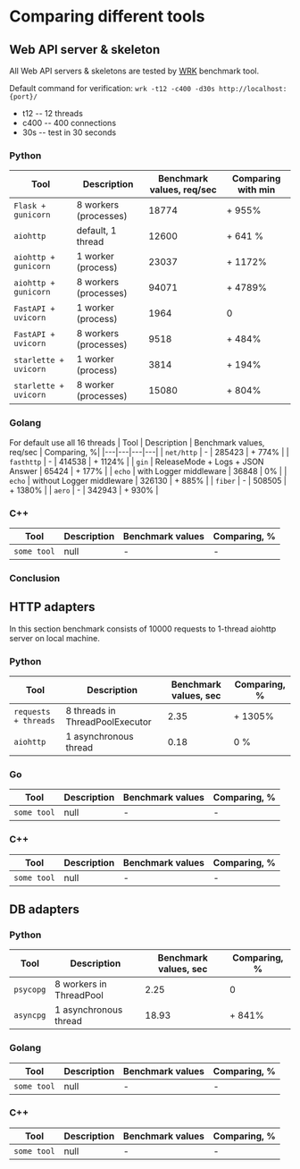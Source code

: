 # Comparing different tools

## Web API server & skeleton

All Web API servers & skeletons are tested by [WRK](https://github.com/wg/wrk) benchmark tool.

Default command for verification:
`wrk -t12 -c400 -d30s http://localhost:{port}/`
* t12 -- 12 threads
* c400 -- 400 connections
* 30s -- test in 30 seconds

### Python
| Tool | Description | Benchmark values, req/sec | Comparing with min|
|---|---|---|---|
| `Flask + gunicorn` | 8 workers (processes) | 18774 | + 955% |
| `aiohttp` | default, 1 thread | 12600 | + 641 % |
| `aiohttp + gunicorn` | 1 worker (process) | 23037 | + 1172% |
| `aiohttp + gunicorn` | 8 workers (processes) | 94071 | + 4789% |
| `FastAPI + uvicorn` | 1 worker (process) | 1964 | 0 |
| `FastAPI + uvicorn` | 8 workers (processes) | 9518 | + 484% |
| `starlette + uvicorn` | 1 worker (process) | 3814 | + 194% |
| `starlette + uvicorn` | 8 worker (processes) | 15080 | + 804% |



### Golang
For default use all 16 threads
| Tool | Description | Benchmark values, req/sec | Comparing, %|
|---|---|---|---|
| `net/http` | - | 285423 | + 774% |
| `fasthttp` | - | 414538 | + 1124% |
| `gin` | ReleaseMode + Logs + JSON Answer | 65424 | + 177% |
| `echo` | with Logger middleware | 36848 | 0% |
| `echo` | without Logger middleware | 326130 | + 885% |
| `fiber` | - | 508505 | + 1380% |
| `aero` | - | 342943 | + 930% |

### C++
| Tool | Description | Benchmark values | Comparing, %|
|---|---|---|---|
| `some tool` | null | - | - |

### Conclusion



## HTTP adapters

In this section benchmark consists of 10000 requests to 1-thread aiohttp server on local machine.

### Python
| Tool | Description | Benchmark values, sec | Comparing, %|
|---|---|---|---|
| `requests + threads` | 8 threads in ThreadPoolExecutor | 2.35 | + 1305% |
| `aiohttp` | 1 asynchronous thread | 0.18  | 0 % |

### Go
| Tool | Description | Benchmark values | Comparing, %|
|---|---|---|---|
| `some tool` | null | - | - |

### C++
| Tool | Description | Benchmark values | Comparing, %|
|---|---|---|---|
| `some tool` | null | - | - |

## DB adapters

### Python
| Tool | Description | Benchmark values, sec | Comparing, %|
|---|---|---|---|
| `psycopg` | 8 workers in ThreadPool | 2.25 | 0 |
| `asyncpg` | 1 asynchronous thread | 18.93 | + 841% |

### Golang
| Tool | Description | Benchmark values | Comparing, %|
|---|---|---|---|
| `some tool` | null | - | - |

### C++
| Tool | Description | Benchmark values | Comparing, %|
|---|---|---|---|
| `some tool` | null | - | - |
